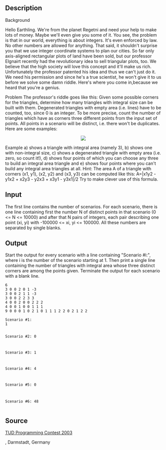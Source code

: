 <h2>Description</h2><p>Background
</p>Hello Earthling. We're from the planet Regetni and need your help to make lots of money. Maybe we'll even give you some of it.
You see, the problem is that in our world, everything is about integers. It's even enforced by law. No other numbers are allowed for anything. That said, it shouldn't surprise you that we use integer coordinate systems to plan our cities. So far only axis-aligned rectangular plots of land have been sold, but our professor Elgnairt recently had the revolutionary idea to sell triangular plots, too. We believe that the high society will love this concept and it'll make us rich.
Unfortunately the professor patented his idea and thus we can't just do it. We need his permission and since he's a true scientist, he won't give it to us before we solve some damn riddle. Here's where you come in,because we heard that you're a genius.

Problem
The professor's riddle goes like this: Given some possible corners for the triangles, determine how many triangles with integral size can be built with them. Degenerated triangles with empty area (i.e. lines) have to be counted, too, since 0 is an integer. To be more precise, count the number of triangles which have as corners three different points from the input set of points. All points in a scenario will be distinct, i.e. there won't be duplicates. Here are some examples:
<center><img src="images/1809_1.jpg"></center><p>
</p>Example a) shows a triangle with integral area (namely 3), b) shows one with non-integral size, c) shows a degenerated triangle with empty area (i.e. zero, so count it!), d) shows four points of which you can choose any three to build an integral area triangle and e) shows four points where you can't build any integral area triangles at all.
Hint: The area A of a triangle with corners (x1, y1), (x2, y2) and (x3, y3) can be computed like this:
A=|x1y2 - y1x2 + x2y3 - y2x3 + x3y1 - y3x1|/2
Try to make clever use of this formula.<h2>Input</h2><p>The first line contains the number of scenarios. For each scenario, there is one line containing first the number N of distinct points in that scenario (0 &lt;= N &lt;= 10000) and after that N pairs of integers, each pair describing one point (xi, yi) with -100000 &lt;= xi, yi &lt;= 100000. All these numbers are separated by single blanks.</p><h2>Output</h2><p>Start the output for every scenario with a line containing "Scenario #i:", where i is the number of the scenario starting at 1. Then print a single line containing the number of triangles with integral area whose three distinct corners are among the points given. Terminate the output for each scenario with a blank line.</p><pre><code class="language-input1">6
3 0 0 2 0 1 -3
3 0 0 2 1 1 -3
3 0 0 2 2 3 3
4 0 0 2 0 0 2 2 2
4 0 0 1 0 0 1 1 1
9 0 0 0 1 0 2 1 0 1 1 1 2 2 0 2 1 2 2
</code></pre><pre><code class="language-output1">Scenario #1:
1

Scenario #2:
0

Scenario #3:
1

Scenario #4:
4

Scenario #5:
0

Scenario #6:
48
</code></pre><h2>Source</h2><a href="searchproblem?field=source&amp;key=TUD+Programming+Contest+2003">TUD Programming Contest 2003</a><p>, Darmstadt, Germany</p>